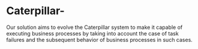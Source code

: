 # Caterpillar-
Our solution aims to evolve the Caterpillar system to make it capable of executing business processes by taking into account the case of task failures and the subsequent behavior of business processes in such cases.
